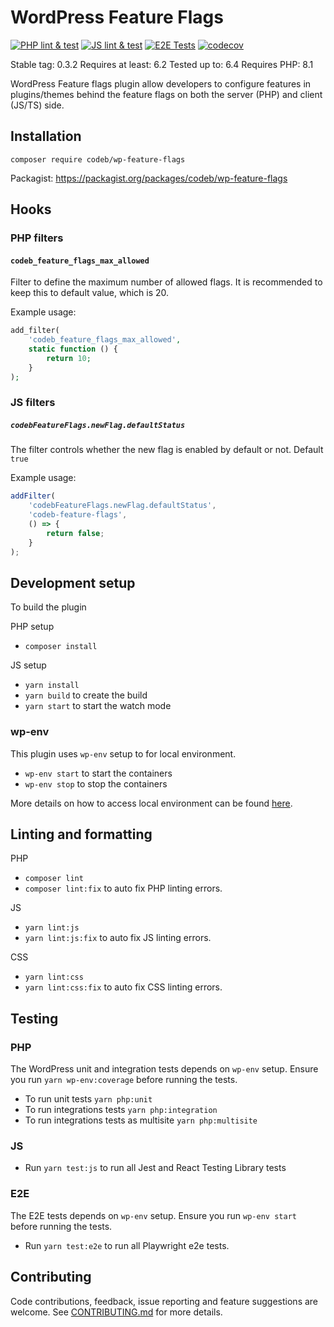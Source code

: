 # WordPress Feature Flags

[![PHP lint & test](https://github.com/codebtech/wp-feature-flags/actions/workflows/php.yml/badge.svg)](https://github.com/codebtech/wp-feature-flags/actions/workflows/php.yml)
[![JS lint & test](https://github.com/codebtech/wp-feature-flags/actions/workflows/js.yml/badge.svg)](https://github.com/codebtech/wp-feature-flags/actions/workflows/js.yml)
[![E2E Tests](https://github.com/codebtech/wp-feature-flags/actions/workflows/e2e.yml/badge.svg)](https://github.com/codebtech/wp-feature-flags/actions/workflows/e2e.yml)
[![codecov](https://codecov.io/github/codebtech/wp-feature-flags/graph/badge.svg?token=QNUWGCRJGR)](https://codecov.io/github/codebtech/wp-feature-flags)

Stable tag: 0.3.2
Requires at least: 6.2
Tested up to: 6.4
Requires PHP: 8.1

WordPress Feature flags plugin allow developers to configure features in plugins/themes behind the feature flags on both the server (PHP) and client (JS/TS) side.

## Installation

`composer require codeb/wp-feature-flags`

Packagist: https://packagist.org/packages/codeb/wp-feature-flags

## Hooks

### PHP filters

#### `codeb_feature_flags_max_allowed`

Filter to define the maximum number of allowed flags. It is recommended to keep this to default value, which is 20.

Example usage:

```php
add_filter(
	'codeb_feature_flags_max_allowed',
	static function () {
		return 10;
	}
);
```

### JS filters

##### `codebFeatureFlags.newFlag.defaultStatus`

The filter controls whether the new flag is enabled by default or not. Default `true`

Example usage:

```js
addFilter(
	'codebFeatureFlags.newFlag.defaultStatus',
	'codeb-feature-flags',
	() => {
		return false;
	}
);
```

## Development setup

To build the plugin

PHP setup

-   `composer install`

JS setup

-   `yarn install`
-   `yarn build` to create the build
-   `yarn start` to start the watch mode

### wp-env

This plugin uses `wp-env` setup to for local environment.

-   `wp-env start` to start the containers
-   `wp-env stop` to stop the containers

More details on how to access local environment can be found [here](https://developer.wordpress.org/block-editor/reference-guides/packages/packages-env/#quick-tldr-instructions).

## Linting and formatting

PHP

-   `composer lint`
-   `composer lint:fix` to auto fix PHP linting errors.

JS

-   `yarn lint:js`
-   `yarn lint:js:fix` to auto fix JS linting errors.

CSS

-   `yarn lint:css`
-   `yarn lint:css:fix` to auto fix CSS linting errors.

## Testing

### PHP

The WordPress unit and integration tests depends on `wp-env` setup. Ensure you run `yarn wp-env:coverage` before running the tests.

-   To run unit tests `yarn php:unit`
-   To run integrations tests `yarn php:integration`
-   To run integrations tests as multisite `yarn php:multisite`

### JS

-   Run `yarn test:js` to run all Jest and React Testing Library tests

### E2E

The E2E tests depends on `wp-env` setup. Ensure you run `wp-env start` before running the tests.

-   Run `yarn test:e2e` to run all Playwright e2e tests.

## Contributing

Code contributions, feedback, issue reporting and feature suggestions are welcome. See [CONTRIBUTING.md](https://github.com/codebtech/wp-feature-flags/blob/main/CONTRIBUTING.md) for more details.
